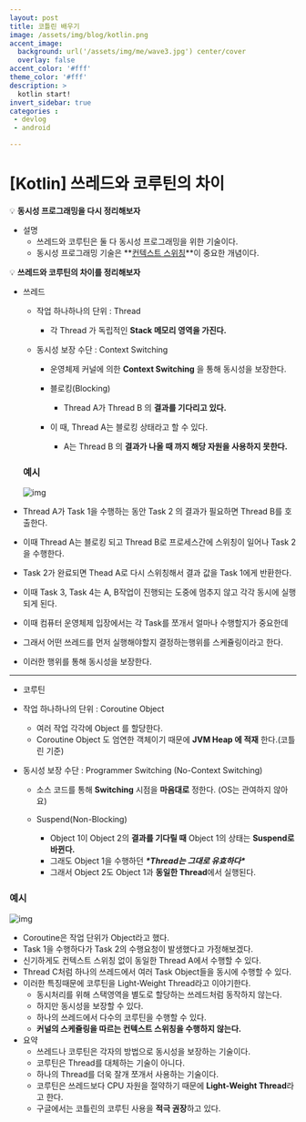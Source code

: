 ```yaml
---
layout: post
title: 코틀린 배우기
image: /assets/img/blog/kotlin.png
accent_image: 
  background: url('/assets/img/me/wave3.jpg') center/cover
  overlay: false
accent_color: '#fff'
theme_color: '#fff'
description: >
  kotlin start!
invert_sidebar: true
categories :
 - devlog	
 - android

---
```


# [Kotlin] 쓰레드와 코루틴의 차이

💡 **동시성 프로그래밍을 다시 정리해보자**

- 설명
  - 쓰레드와 코루틴은 둘 다 동시성 프로그래밍을 위한 기술이다.
  - 동시성 프로그래밍 기술은 **[컨텍스트 스위칭](https://ko.wikipedia.org/wiki/문맥_교환)**이 중요한 개념이다.



💡 **쓰레드와 코루틴의 차이를 정리해보자**

- 쓰레드

  - 작업 하나하나의 단위 : Thread

    - 각 Thread 가 독립적인 **Stack 메모리 영역을 가진다.**

  - 동시성 보장 수단 : Context Switching

    - 운영체제 커널에 의한 **Context Switching** 을 통해 동시성을 보장한다.

    - 블로킹(Blocking)

       - Thread A가 Thread B 의 **결과를 기다리고 있다.**
    - 이 때, Thread A는 블로킹 상태라고 할 수 있다.
      - A는 Thread B 의 **결과가 나올 때 까지 해당 자원을 사용하지 못한다.**
  
  

  ### 예시
  
  ![img](https://teamsparta.notion.site/image/https%3A%2F%2Fs3-us-west-2.amazonaws.com%2Fsecure.notion-static.com%2F443479f2-c076-46a1-9639-ce46751add5b%2FUntitled.png?table=block&id=524647b5-91ff-49b1-ac23-674b8b310614&spaceId=83c75a39-3aba-4ba4-a792-7aefe4b07895&width=1440&userId=&cache=v2)

- Thread A가 Task 1을 수행하는 동안 Task 2 의 결과가 필요하면 Thread B를 호출한다.

- 이때 Thread A는 블로킹 되고 Thread B로 프로세스간에 스위칭이 일어나 Task 2을 수행한다.

- Task 2가 완료되면 Thead A로 다시 스위칭해서 결과 값을 Task 1에게 반환한다.

- 이때 Task 3, Task 4는 A, B작업이 진행되는 도중에 멈추지 않고 각각 동시에 실행되게 된다.

- 이때 컴퓨터 운영체제 입장에서는 각 Task를 쪼개서 얼마나 수행할지가 중요한데

- 그래서 어떤 쓰레드를 먼저 실행해야할지 결정하는행위를 스케쥴링이라고 한다.

- 이러한 행위를 통해 동시성을 보장한다.

---

* 코루틴

- 작업 하나하나의 단위 : Coroutine Object

  - 여러 작업 각각에 Object 를 할당한다.
  - Coroutine Object 도 엄연한 객체이기 때문에 **JVM Heap 에 적재** 한다.(코틀린 기준)
  
- 동시성 보장 수단 : Programmer Switching (No-Context Switching)

  - 소스 코드를 통해 **Switching** 시점을 **마음대로** 정한다. (OS는 관여하지 않아요)

  - Suspend(Non-Blocking)

     - Object 1이 Object 2의 **결과를 기다릴 때** Object 1의 상태는 **Suspend로 바뀐다.**
    - 그래도 Object 1을 수행하던 ***\*Thread는 그대로 유효하다\****
    - 그래서 Object 2도 Object 1과 **동일한 Thread**에서 실행된다.



### 예시

![img](https://teamsparta.notion.site/image/https%3A%2F%2Fs3-us-west-2.amazonaws.com%2Fsecure.notion-static.com%2Fea24a6b4-af30-4c81-8e63-828fe63f8265%2FUntitled.png?table=block&id=7f6702a7-1fda-40be-adde-17fee43cd654&spaceId=83c75a39-3aba-4ba4-a792-7aefe4b07895&width=1880&userId=&cache=v2)

- Coroutine은 작업 단위가 Object라고 했다.
- Task 1을 수행하다가 Task 2의 수행요청이 발생했다고 가정해보겠다.
- 신기하게도 컨텍스트 스위칭 없이 동일한 Thread A에서 수행할 수 있다.
- Thread C처럼 하나의 쓰레드에서 여러 Task Object들을 동시에 수행할 수 있다.
- 이러한 특징때문에 코루틴을 Light-Weight Thread라고 이야기한다.
  - 동시처리를 위해 스택영역을 별도로 할당하는 쓰레드처럼 동작하지 않는다.
  - 하지만 동시성을 보장할 수 있다.
  - 하나의 쓰레드에서 다수의 코루틴을 수행할 수 있다.
  - **커널의 스케쥴링을 따르는 컨텍스트 스위칭을 수행하지 않는다.**
- 요약
  - 쓰레드나 코루틴은 각자의 방법으로 동시성을 보장하는 기술이다.
  - 코루틴은 Thread를 대체하는 기술이 아니다.
  - 하나의 Thread를 더욱 잘개 쪼개서 사용하는 기술이다.
  - 코루틴은 쓰레드보다 CPU 자원을 절약하기 때문에 **Light-Weight Thread**라고 한다.
  - 구글에서는 코틀린의 코루틴 사용을 **적극 권장**하고 있다.
